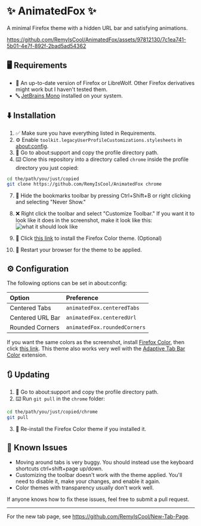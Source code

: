 # ✨ AnimatedFox ✨
A minimal Firefox theme with a hidden URL bar and satisfying animations.

https://github.com/RemyIsCool/AnimatedFox/assets/97812130/7c1ea741-5b01-4e7f-892f-2bad5ad54362

## 🖥️ Requirements
 - 🦊 An up-to-date version of Firefox or LibreWolf. Other Firefox derivatives might work but I haven't tested them.
 - 🔤 [JetBrains Mono](https://www.jetbrains.com/lp/mono/) installed on your system.

## ⬇️ Installation
1. ✅ Make sure you have everything listed in Requirements.
2. ⚙️ Enable `toolkit.legacyUserProfileCustomizations.stylesheets` in [about:config](about:config).
3. 📁 Go to about:support and copy the profile directory path.
4. ⌨️ Clone this repository into a directory called `chrome` inside the profile directory you just copied:
```bash
cd the/path/you/just/copied
git clone https://github.com/RemyIsCool/AnimatedFox chrome
```
7. 📑 Hide the bookmarks toolbar by pressing Ctrl+Shift+B or right clicking and selecting "Never Show."
8. ❌ Right click the toolbar and select "Customize Toolbar." If you want it to look like it does in the screenshot, make it look like this:
  ![what it should look like](https://github.com/RemyIsCool/AnimatedFox/assets/97812130/9dbeae08-4705-48f4-848e-14acddde42a2)

10. 📎 Click [this link](https://color.firefox.com/?theme=XQAAAAJvAQAAAAAAAABBKYhm849SCia6aSqEGccwS-xMDPr79BBHlbukoJ1XpIq5hjxKu7S0U9lCpfLby_MuT9uV4fsIlHDN4w0iPOF2qkutG6LdQPflhViMuNpfMCNFmKDH2Qhyehu6MLzXNQVs0GY1r7ovoIKuXhztaOFq4FJioxA6R9vRCSJuYTYjMcrT3wBcJ_XdWHORl4vB5EsBIyfUdxh6pWun2gm3c5dZSWxgRjZgQNbYla1JkPdZXrRZJu4Yn_cR-hQmKENt0sT5rV-8_-VWOmA
) to install the Firefox Color theme. (Optional)
11. 🔄 Restart your browser for the theme to be applied.

## ⚙️ Configuration

The following options can be set in about:config:

| Option           | Preference
| :--------------- | :---
| Centered Tabs    | `animatedFox.centeredTabs`  
| Centered URL Bar | `animatedFox.centeredUrl`   
| Rounded Corners  | `animatedFox.roundedCorners`

If you want the same colors as the screenshot, install [Firefox Color](https://addons.mozilla.org/en-US/firefox/addon/firefox-color), then click [this link](https://color.firefox.com/?theme=XQAAAAJvAQAAAAAAAABBKYhm849SCia6aSqEGccwS-xMDPr79BBHlbukoJ1XpIq5hjxKu7S0U9lCpfLby_MuT9uV4fsIlHDN4w0iPOF2qkutG6LdQPflhViMuNpfMCNFmKDH2Qhyehu6MLzXNQVs0GY1r7ovoIKuXhztaOFq4FJioxA6R9vRCSJuYTYjMcrT3wBcJ_XdWHORl4vB5EsBIyfUdxh6pWun2gm3c5dZSWxgRjZgQNbYla1JkPdZXrRZJu4Yn_cR-hQmKENt0sT5rV-8_-VWOmA
). This theme also works very well with the [Adaptive Tab Bar Color](https://addons.mozilla.org/en-US/firefox/addon/adaptive-tab-bar-colour) extension.

## 🔃 Updating
1. 📁 Go to about:support and copy the profile directory path.
2. ⌨️ Run `git pull` in the `chrome` folder:
```bash
cd the/path/you/just/copied/chrome
git pull
```
3. 🎨 Re-install the Firefox Color theme if you installed it.

## 👾 Known Issues
 - Moving around tabs is very buggy. You should instead use the keyboard shortcuts ctrl+shift+page up/down.
 - Customizing the toolbar doesn't work with the theme applied. You'll need to disable it, make your changes, and enable it again.
 - Color themes with transparency usually don't work well.

If anyone knows how to fix these issues, feel free to submit a pull request.

---
For the new tab page, see https://github.com/RemyIsCool/New-Tab-Page.
